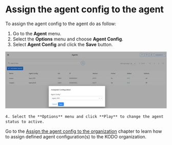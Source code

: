 # Assign the agent config to the agent

To assign the agent config to the agent do as follow:

1. Go to the **Agent** menu.
2. Select the **Options** menu and choose **Agent Config**.
3. Select **Agent Config** and click the **Save** button.

![](../../../.gitbook/assets/image%20%2813%29.png)

    4. Select the **Options** menu and click **Play** to change the agent status to active.



Go to the [Assign the agent config to the organization](assign-the-agent-config-to-the-organization.md) chapter to learn how to assign defined agent configuration\(s\) to the KODO organization.

